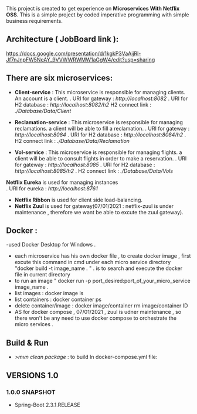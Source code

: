 This project is created to get experience on **Microservices With Netflix OSS**. This is a simple project by coded imperative programming with simple business requirements.

## Architecture ( JobBoard link ):

https://docs.google.com/presentation/d/1kgkP3VaAijRl-Jf7nJnpFW5NeAY_9VVWWRWMW1aGgW4/edit?usp=sharing


## There are six microservices:

- **Client-service** : This microservice is responsible for managing clients. An account is a client.
    .                   URI for gateway : *http://localhost:8082*
    .                   URI for H2 database : *http://localhost:8082/h2*
                                       H2 connect link :  *./Database/Data/Client* 
                       

- **Reclamation-service** : This microservice is responsible for managing reclamations. a client will be able to fill a reclamation.
    .                   URI for gateway : *http://localhost:8084*
    .                   URI for H2 database : *http://localhost:8084/h2*
     .                                  H2 connect link :  *./Database/Data/Reclamation*


- **Vol-service** : This microservice is responsible for managing flights. a client will be able to consult flights in order to make a reservation.
    .                   URI for gateway : *http://localhost:8085*
    .                   URI for H2 database : *http://localhost:8085/h2*
     .                                  H2 connect link :  *./Database/Data/Vols*
                       
                       
             
 **Netflix Eureka** is used for managing instances             
    .                   URI for eureka : *http://localhost:8761*


- **Netflix Ribbon** is used for client side load-balancing.
- **Netflix Zuul** is used for gateway(07/01/2021 : netflix-zuul is under maintenance , therefore we want be able to excute the zuul gateway).


## Docker : 
   -used Docker Desktop for Windows .
   - each microservice has his own docker file , to create docker image , 
   first excute this command  in cmd under each micro service directory "docker build -t image_name . "    . is to search and execute the docker file in current directory 
   - to run an image " docker run -p   port_desired:port_of_your_micro_service  image_name . 
  - list images : docker image ls 
  - list containers : docker container ps 
  - delete container/image : docker image/container rm image/container ID 
  - AS for docker compose , 07/01/2021 , zuul is udner maintenance , so there won't be any need to use docker compose to orchestrate the micro services .





## Build & Run

- *>mvn clean package* : to build
     In docker-compose.yml file:

## VERSIONS 1.0


### 1.0.0 SNAPSHOT

- Spring-Boot 2.3.1.RELEASE
